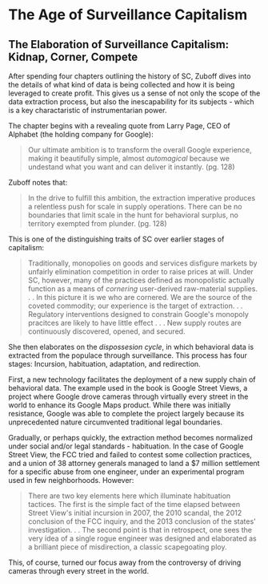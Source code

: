 # The Age of Surveillance Capitalism
## The Elaboration of Surveillance Capitalism: Kidnap, Corner, Compete

After spending four chapters outlining the history of SC, Zuboff dives into the details of what kind of data is being collected and how it is being leveraged to create profit. This gives us a sense of not only the scope of the data extraction process, but also the inescapability for its subjects - which is a key charactaristic of instrumentarian power.

The chapter begins with a revealing quote from Larry Page, CEO of Alphabet (the holding company for Google):
> Our ultimate ambition is to transform the overall Google experience, making it beautifully simple, almost *automagical* because we undestand what you want and can deliver it instantly. (pg. 128)

Zuboff notes that:
> In the drive to fulfill this ambition, the extraction imperative produces a relentless push for scale in supply operations. There can be no boundaries that limit scale in the hunt for behavioral surplus, no territory exempted from plunder. (pg. 128)

This is one of the distinguishing traits of SC over earlier stages of capitalism:
> Traditionally, monopolies on goods and services disfigure markets by unfairly elimination competition in order to raise prices at will. Under SC, however, many of the practices defined as monopolistic actually function as a means of *cornering* user-derived raw-material supplies. . . In this picture it is we who are cornered. We are the source of the coveted commodity; our experience is the target of extraction. . . Regulatory interventions designed to constrain Google's monopoly pracitces are likely to have little effect . . . New supply routes are continuously discovered, opened, and secured. 

She then elaborates on the *dispossesion cycle*, in which behavioral data is extracted from the populace through surveillance. This process has four stages: Incursion, habituation, adaptation, and redirection.

First, a new technology facilitates the deployment of a new supply chain of behavioral data. The example used in the book is Google Street Views, a project where Google drove cameras through virtually every street in the world to enhance its Google Maps product. While there was initially resistance, Google was able to complete the project largely because its unprecedented nature circumvented traditional legal boundaries.

Gradually, or perhaps quickly, the extraction method becomes normalized under social and/or legal standards - habituation. In the case of Google Street View, the FCC tried and failed to contest some collection practices, and a union of 38 attorney generals managed to land a $7 million settlement for a specific abuse from one engineer, under an experimental program used in few neighborhoods. However:
> There are two key elements here which illuminate habituation tactices. The first is the simple fact of the time elapsed between Street View's initial incursion in 2007, the 2010 scandal, the 2012 conclusion of the FCC inquiry, and the 2013 conclusion of the states' investigation. . . The second point is that in retrospect, one sees the very idea of a single rogue engineer was designed and elaborated as a brilliant piece of misdirection, a classic scapegoating ploy.

This, of course, turned our focus away from the controversy of driving cameras through every street in the world.